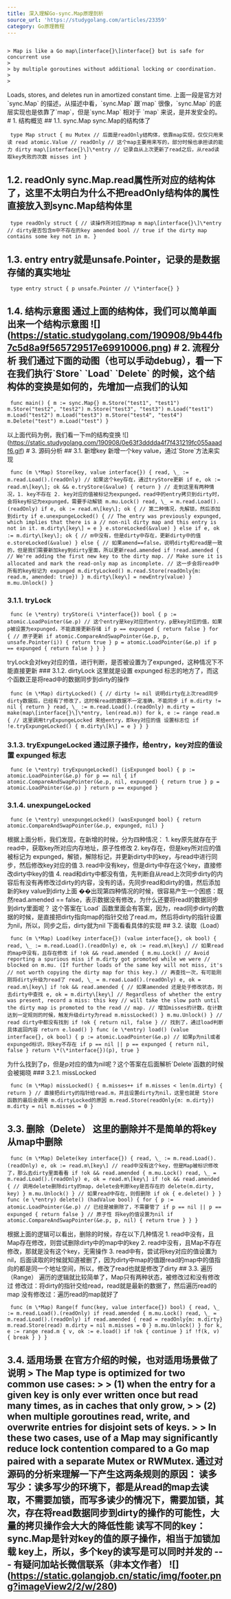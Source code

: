 ```yaml
---
title: 深入理解Go-sync.Map原理剖析
source_url: 'https://studygolang.com/articles/23359'
category: Go原理教程
---
```

```

> Map is like a Go map\[interface{}\]interface{} but is safe for concurrent use
> 
> by multiple goroutines without additional locking or coordination.
> 
> 
```
 Loads, stores, and deletes run in amortized constant time. 上面一段是官方对\`sync.Map\` 的描述，从描述中看，\`sync.Map\` 跟\`map\` 很像，\`sync.Map\` 的底层实现也是依靠了\`map\`，但是\`sync.Map\` 相对于 \`map\` 来说，是并发安全的。 # 1. 结构概览 ## 1.1. sync.Map sync.Map的结构体了 
```
 type Map struct { mu Mutex // 后面是readOnly结构体，依靠map实现，仅仅只用来读 read atomic.Value // readOnly // 这个map主要用来写的，部分时候也承担读的能力 dirty map\[interface{}\]\*entry // 记录自从上次更新了read之后，从read读取key失败的次数 misses int } 
```
 ## 1.2. readOnly sync.Map.read属性所对应的结构体了，这里不太明白为什么不把readOnly结构体的属性直接放入到sync.Map结构体里 
```
 type readOnly struct { // 读操作所对应的map m map\[interface{}\]\*entry // dirty是否包含m中不存在的key amended bool // true if the dirty map contains some key not in m. } 
```
 ## 1.3. entry entry就是unsafe.Pointer，记录的是数据存储的真实地址 
```
 type entry struct { p unsafe.Pointer // \*interface{} } 
```
 ## 1.4. 结构示意图 通过上面的结构体，我们可以简单画出来一个结构示意图 !\[\](https://static.studygolang.com/190908/9b44fb7c5d8a9f565729517e69910006.png) # 2. 流程分析 我们通过下面的动图（也可以手动debug），看一下在我们执行\`Store\` \`Load\` \`Delete\` 的时候，这个结构体的变换是如何的，先增加一点我们的认知 
```
 func main() { m := sync.Map{} m.Store("test1", "test1") m.Store("test2", "test2") m.Store("test3", "test3") m.Load("test1") m.Load("test2") m.Load("test3") m.Store("test4", "test4") m.Delete("test") m.Load("test") } 
```
 以上面代码为例，我们看一下m的结构变换 !\[\](https://static.studygolang.com/190908/0e63f3dddda4f7f431219fc055aaadf6.gif) # 3. 源码分析 ## 3.1. 新增key 新增一个key value，通过\`Store\`方法来实现 
```
 func (m \*Map) Store(key, value interface{}) { read, \_ := m.read.Load().(readOnly) // 如果这个key存在，通过tryStore更新 if e, ok := read.m\[key\]; ok && e.tryStore(&value) { return } // 走到这里有两种情况，1. key不存在 2. key对应的值被标记为expunged，read中的entry拷贝到dirty时，会将key标记为expunged，需要手动解锁 m.mu.Lock() read, \_ = m.read.Load().(readOnly) if e, ok := read.m\[key\]; ok { // 第二种情况，先解锁，然后添加到dirty if e.unexpungeLocked() { // The entry was previously expunged, which implies that there is a // non-nil dirty map and this entry is not in it. m.dirty\[key\] = e } e.storeLocked(&value) } else if e, ok := m.dirty\[key\]; ok { // m中没有，但是dirty中存在，更新dirty中的值 e.storeLocked(&value) } else { // 如果amend==false，说明dirty和read是一致的，但是我们需要新加key到dirty里面，所以更新read.amended if !read.amended { // We're adding the first new key to the dirty map. // Make sure it is allocated and mark the read-only map as incomplete. // 这一步会将read中所有的key标记为 expunged m.dirtyLocked() m.read.Store(readOnly{m: read.m, amended: true}) } m.dirty\[key\] = newEntry(value) } m.mu.Unlock() } 
```
 ### 3.1.1. tryLock 
```
 func (e \*entry) tryStore(i \*interface{}) bool { p := atomic.LoadPointer(&e.p) // 这个entry是key对应的entry，p是key对应的值，如果p被设置为expunged，不能直接更新存储 if p == expunged { return false } for { // 原子更新 if atomic.CompareAndSwapPointer(&e.p, p, unsafe.Pointer(i)) { return true } p = atomic.LoadPointer(&e.p) if p == expunged { return false } } } 
```
 tryLock会对key对应的值，进行判断，是否被设置为了expunged，这种情况下不能直接更新 ### 3.1.2. dirtyLock 这里就是设置 expunged 标志的地方了，而这个函数正是将read中的数据同步到dirty的操作 
```
 func (m \*Map) dirtyLocked() { // dirty != nil 说明dirty在上次read同步dirty数据后，已经有了修改了，这时候read的数据不一定准确，不能同步 if m.dirty != nil { return } read, \_ := m.read.Load().(readOnly) m.dirty = make(map\[interface{}\]\*entry, len(read.m)) for k, e := range read.m { // 这里调用tryExpungeLocked 来给entry，即key对应的值 设置标志位 if !e.tryExpungeLocked() { m.dirty\[k\] = e } } } 
```
 ### 3.1.3. tryExpungeLocked 通过原子操作，给entry，key对应的值设置 expunged 标志 
```
 func (e \*entry) tryExpungeLocked() (isExpunged bool) { p := atomic.LoadPointer(&e.p) for p == nil { if atomic.CompareAndSwapPointer(&e.p, nil, expunged) { return true } p = atomic.LoadPointer(&e.p) } return p == expunged } 
```
 ### 3.1.4. unexpungeLocked 
```
 func (e \*entry) unexpungeLocked() (wasExpunged bool) { return atomic.CompareAndSwapPointer(&e.p, expunged, nil) } 
```
 根据上面分析，我们发现，在新增的时候，分为四种情况： 1. key原先就存在于read中，获取key所对应内存地址，原子性修改 2. key存在，但是key所对应的值被标记为 expunged，解锁，解除标记，并更新dirty中的key，与read中进行同步，然后修改key对应的值 3. read中没有key，但是dirty中存在这个key，直接修改dirty中key的值 4. read和dirty中都没有值，先判断自从read上次同步dirty的内容后有没有再修改过dirty的内容，没有的话，先同步read和dirty的值，然后添加新的key value到dirty上面 ��出现第四种情况的时候，很容易产生一个困惑：既然read.amended == false，表示数据没有修改，为什么还要将read的数据同步到dirty里面呢？ 这个答案在\`Load\` 函数里面会有答案，因为，read同步dirty的数据的时候，是直接把dirty指向map的指针交给了read.m，然后将dirty的指针设置为nil，所以，同步之后，dirty就为nil 下面看看具体的实现 ## 3.2. 读取（Load） 
```
 func (m \*Map) Load(key interface{}) (value interface{}, ok bool) { read, \_ := m.read.Load().(readOnly) e, ok := read.m\[key\] // 如果read的map中没有，且存在修改 if !ok && read.amended { m.mu.Lock() // Avoid reporting a spurious miss if m.dirty got promoted while we were // blocked on m.mu. (If further loads of the same key will not miss, it's // not worth copying the dirty map for this key.) // 再查找一次，有可能刚刚将dirty升级为read了 read, \_ = m.read.Load().(readOnly) e, ok = read.m\[key\] if !ok && read.amended { // 如果amended 还是处于修改状态，则去dirty中查找 e, ok = m.dirty\[key\] // Regardless of whether the entry was present, record a miss: this key // will take the slow path until the dirty map is promoted to the read // map. // 增加misses的计数，在计数达到一定规则的时候，触发升级dirty为read m.missLocked() } m.mu.Unlock() } // read dirty中都没有找到 if !ok { return nil, false } // 找到了，通过load判断具体返回内容 return e.load() } func (e \*entry) load() (value interface{}, ok bool) { p := atomic.LoadPointer(&e.p) // 如果p为nil或者expunged标识，则key不存在 if p == nil || p == expunged { return nil, false } return \*(\*interface{})(p), true } 
```
 为什么找到了p，但是p对应的值为nil呢？这个答案在后面解析\`Delete\`函数的时候会被揭晓 ### 3.2.1. missLocked 
```
 func (m \*Map) missLocked() { m.misses++ if m.misses < len(m.dirty) { return } // 直接把dirty的指针给read.m，并且设置dirty为nil，这里也就是 Store 函数的最后会调用 m.dirtyLocked的原因 m.read.Store(readOnly{m: m.dirty}) m.dirty = nil m.misses = 0 } 
```
 ## 3.3. 删除（Delete） 这里的删除并不是简单的将key从map中删除 
```
 func (m \*Map) Delete(key interface{}) { read, \_ := m.read.Load().(readOnly) e, ok := read.m\[key\] // read中没有这个key，但是Map被标识修改了，那么去dirty里面看看 if !ok && read.amended { m.mu.Lock() read, \_ = m.read.Load().(readOnly) e, ok = read.m\[key\] if !ok && read.amended { // 调用delete删除dirty的map，delete会判断key是否存在的 delete(m.dirty, key) } m.mu.Unlock() } // 如果read中存在，则假删除 if ok { e.delete() } } func (e \*entry) delete() (hadValue bool) { for { p := atomic.LoadPointer(&e.p) // 已经是被删除了，不需要管了 if p == nil || p == expunged { return false } // 原子性 将key的值设置为nil if atomic.CompareAndSwapPointer(&e.p, p, nil) { return true } } } 
```
 根据上面的逻辑可以看出，删除的时候，存在以下几种情况 1. read中没有，且Map存在修改，则尝试删除dirty中的map中的key 2. read中没有，且Map不存在修改，那就是没有这个key，无需操作 3. read中有，尝试将key对应的值设置为nil，后面读取的时候就知道被删了，因为dirty中map的值跟read的map中的值指向的都是同一个地址空间，所以，修改了read也就是修改了dirty ## 3.3. 遍历（Range） 遍历的逻辑就比较简单了，Map只有两种状态，被修改过和没有修改过 修改过：将dirty的指针交给read，read就是最新的数据了，然后遍历read的map 没有修改过：遍历read的map就好了 
```
 func (m \*Map) Range(f func(key, value interface{}) bool) { read, \_ := m.read.Load().(readOnly) if read.amended { m.mu.Lock() read, \_ = m.read.Load().(readOnly) if read.amended { read = readOnly{m: m.dirty} m.read.Store(read) m.dirty = nil m.misses = 0 } m.mu.Unlock() } for k, e := range read.m { v, ok := e.load() if !ok { continue } if !f(k, v) { break } } } 
```
 ## 3.4. 适用场景 在官方介绍的时候，也对适用场景做了说明 > The Map type is optimized for two common use cases: > > (1) when the entry for a given key is only ever written once but read many times, as in caches that only grow, > > (2) when multiple goroutines read, write, and overwrite entries for disjoint sets of keys. > > In these two cases, use of a Map may significantly reduce lock contention compared to a Go map paired with a separate Mutex or RWMutex. 通过对源码的分析来理解一下产生这两条规则的原因： 读多写少：读多写少的环境下，都是从read的map去读取，不需要加锁，而写多读少的情况下，需要加锁，其次，存在将read数据同步到dirty的操作的可能性，大量的拷贝操作会大大的降低性能 读写不同的key：sync.Map是针对key的值的原子操作，相当于加锁加载 key上，所以，多个key的读写是可以同时并发的 --- 有疑问加站长微信联系（非本文作者） !\[\](https://static.golangjob.cn/static/img/footer.png?imageView2/2/w/280)

